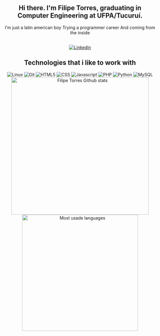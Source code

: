 <h2 align="center">
  Hi there. I'm Filipe Torres, graduating in Computer Engineering at UFPA/Tucuruí.
</h2>
<p align="center">  
  I'm just a latin american boy
  Trying a programmer career
  And coming from the inside
</p>
<br>
<div align="center">
  <a href="https://linkedin.com/in/filipe-kaue">
    <img src="https://img.shields.io/badge/-linkedin-blue?style=for-the-badge&logo=linkedin&logoColor=white" alt="Linkedin">    
  </a>
</div>
<h2 align="center">
  Technologies that i like to work with
</h2>
<div align="center">
  <img src="https://img.shields.io/badge/-linux-white?style=for-the-badge&logo=linux&logoColor=black" alt="Linux">    
  <img src="https://img.shields.io/badge/-git-black?style=for-the-badge&logo=git" alt="Git">    
  <img src="https://img.shields.io/badge/-HTML5-E34F26?style=for-the-badge&logo=html5&logoColor=white" alt="HTML5">    
  <img src="https://img.shields.io/badge/-CSS3-1572B6?style=for-the-badge&logo=css3" alt="CSS">
  <img src="https://img.shields.io/badge/-JavaScript-black?style=for-the-badge&logo=javascript" alt="Javascript">
  <img src="https://img.shields.io/badge/-PHP-4F5B93?style=for-the-badge&logo=php" alt="PHP">
  <img src="https://img.shields.io/badge/-Python-yellow?style=for-the-badge&logo=python" alt="Python">
  <img src="https://img.shields.io/badge/-MySQL-white?style=for-the-badge&logo=mysql" alt="MySQL">
  <!--img src="https://visitor-badge.glitch.me/badge?page_id=filipetorresbr.visitor-badge">
  <img src="https://www.codewars.com/users/FilipeTorresBR/badges/micro"-->
  <img width="450px" src="https://github-readme-stats.vercel.app/api?username=filipetorresbr&show_icons=true&theme=tokyonight&hide_border=true" alt="Filipe Torres Github stats">
  <img width="380px" src="https://github-readme-stats.vercel.app/api/top-langs/?username=filipetorresbr&layout=compact&theme=tokyonight&hide_border=true" alt="Most usade languages">  
</div>
